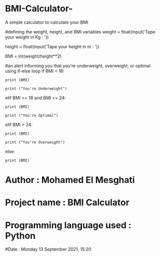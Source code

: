 # BMI-Calculator-
A simple calculator to calculate your BMI

#defining the weight, height, and BMI variables
weight = float(input('Tape your weight in Kg : '))

height = float(input('Tape your height in m : '))

BMI = int(weight/height**2)


#an alert informing you that you're underweight, overweight, or optimal using if-else loop
if BMI < 18:
    
    print (BMI)
    
    print ("You're Underweight")
    
elif  BMI >= 18 and BMI <= 24:
    
    print (BMI)
    
    print ("You're Optimal")
    
elif  BMI > 24:
    
    print (BMI)
    
    print ("You're Overweight")
    
else:
    
    print (BMI)
    
    
    
# Author : Mohamed El Mesghati
# Project name : BMI Calculator
# Programming language used : Python
#Date : Monday 13 September 2021, 15:20
